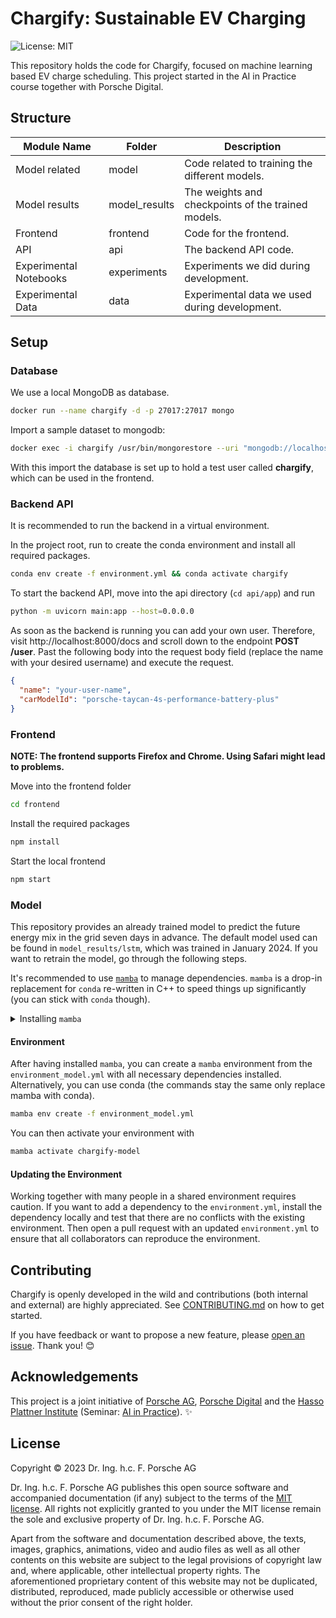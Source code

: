# Chargify: Sustainable EV Charging

![License: MIT](https://img.shields.io/github/license/konstantinjdobler/nlp-research-template?color=green)

This repository holds the code for Chargify, focused on machine learning based EV charge scheduling. This project started in the AI in Practice course together with Porsche Digital.

## Structure

| Module Name            | Folder        | Description                                        |
| ---------------------- | ------------- |----------------------------------------------------|
| Model related          | model         | Code related to training the different models.     |
| Model results          | model_results | The weights and checkpoints of the trained models. |
| Frontend               | frontend      | Code for the frontend.                             |
| API                    | api           | The backend API code.                              |
| Experimental Notebooks | experiments   | Experiments we did during development.             |
| Experimental Data      | data          | Experimental data we used during development.      |

## Setup

### Database
We use a local MongoDB as database.

```bash
docker run --name chargify -d -p 27017:27017 mongo
```

Import a sample dataset to mongodb:
```bash
docker exec -i chargify /usr/bin/mongorestore --uri "mongodb://localhost:27017" --archive < api/mongodb.dump
```
With this import the database is set up to hold a test user called **chargify**, which can be used in the frontend.

### Backend API

It is recommended to run the backend in a virtual environment.

In the project root, run to create the conda environment and install all required packages.

```bash
conda env create -f environment.yml && conda activate chargify
```

To start the backend API, move into the api directory (`cd api/app`) and run

```bash
python -m uvicorn main:app --host=0.0.0.0
```

As soon as the backend is running you can add your own user. Therefore, visit http://localhost:8000/docs and scroll down to the endpoint **POST /user**.
Past the following body into the request body field (replace the name with your desired username) and execute the request.

```json
{
  "name": "your-user-name",
  "carModelId": "porsche-taycan-4s-performance-battery-plus"
}
```

### Frontend

**NOTE: The frontend supports Firefox and Chrome. Using Safari might lead to problems.**

Move into the frontend folder

```bash
cd frontend
```

Install the required packages

```bash
npm install
```

Start the local frontend

```bash
npm start
```

### Model
This repository provides an already trained model to predict the future energy mix in the grid seven days in advance.
The default model used can be found in ```model_results/lstm```, which was trained in January 2024.
If you want to retrain the model, go through the following steps.

It's recommended to use [`mamba`](https://github.com/mamba-org/mamba) to manage dependencies. `mamba` is a drop-in replacement for `conda` re-written in C++ to speed things up significantly (you can stick with `conda` though).

<details><summary>Installing <code>mamba</code></summary>

<p>

On Unix-like platforms, run the snippet below. Otherwise, visit the [mambaforge repo](https://github.com/conda-forge/miniforge#mambaforge). Note this does not use the Anaconda installer, which reduces bloat.

```bash
curl -L -O "https://github.com/conda-forge/miniforge/releases/latest/download/Miniforge3-$(uname)-$(uname -m).sh"
bash Miniforge3-$(uname)-$(uname -m).sh
```

</details>

#### Environment

After having installed `mamba`, you can create a `mamba` environment from the `environment_model.yml` with all necessary dependencies installed. Alternatively, you can use conda (the commands stay the same only replace mamba with conda). 

```bash
mamba env create -f environment_model.yml
```

You can then activate your environment with

```bash
mamba activate chargify-model
```

#### Updating the Environment

Working together with many people in a shared environment requires caution.
If you want to add a dependency to the `environment.yml`, install the dependency locally and test that there are no conflicts with the existing environment.
Then open a pull request with an updated `environment.yml` to ensure that all collaborators can reproduce the environment.


## Contributing

Chargify is openly developed in the wild and contributions (both internal and external) are highly appreciated.
See [CONTRIBUTING.md](./CONTRIBUTING.md) on how to get started.

If you have feedback or want to propose a new feature, please [open an issue](https://github.com/porscheofficial/speed-estimation-traffic-monitoring/issues).
Thank you! 😊

## Acknowledgements

This project is a joint initiative of [Porsche AG](https://www.porsche.com), [Porsche Digital](https://www.porsche.digital/) and the [Hasso Plattner Institute](https://hpi.de) (Seminar: [AI in Practice](https://hpi.de/entrepreneurship/ai-in-practice.html)). ✨


## License

Copyright © 2023 Dr. Ing. h.c. F. Porsche AG

Dr. Ing. h.c. F. Porsche AG publishes this open source software and accompanied documentation (if any) subject to the terms of the [MIT license](./LICENSE.md). All rights not explicitly granted to you under the MIT license remain the sole and exclusive property of Dr. Ing. h.c. F. Porsche AG.

Apart from the software and documentation described above, the texts, images, graphics, animations, video and audio files as well as all other contents on this website are subject to the legal provisions of copyright law and, where applicable, other intellectual property rights. The aforementioned proprietary content of this website may not be duplicated, distributed, reproduced, made publicly accessible or otherwise used without the prior consent of the right holder.
